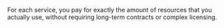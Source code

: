 For each service, you pay for exactly the amount of resources that you actually use, without requiring long-term contracts or complex licensing.